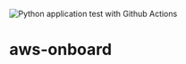 ![Python application test with Github Actions](https://github.com/noahgift/aws-onboard/workflows/Python%20application%20test%20with%20Github%20Actions/badge.svg)

# aws-onboard
